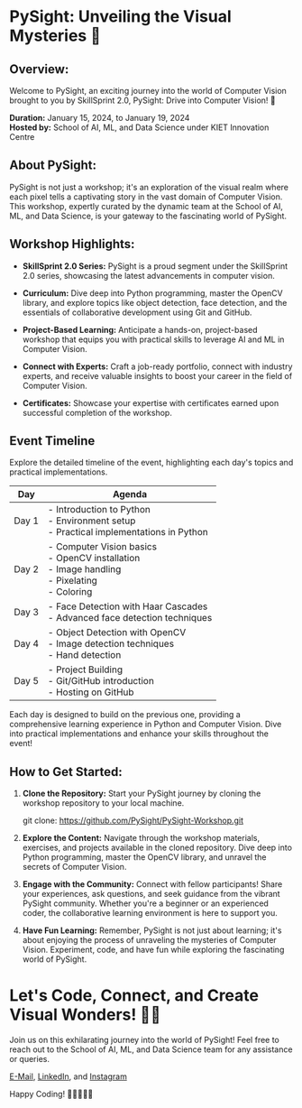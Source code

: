 # PySight: Unveiling the Visual Mysteries 🌟

## Overview:

Welcome to PySight, an exciting journey into the world of Computer Vision brought to you by SkillSprint 2.0, PySight: Drive into Computer Vision! 🚀

**Duration:** January 15, 2024, to January 19, 2024  
**Hosted by:** School of AI, ML, and Data Science under KIET Innovation Centre

## About PySight:

PySight is not just a workshop; it's an exploration of the visual realm where each pixel tells a captivating story in the vast domain of Computer Vision. This workshop, expertly curated by the dynamic team at the School of AI, ML, and Data Science, is your gateway to the fascinating world of PySight.

## Workshop Highlights:

- **SkillSprint 2.0 Series:** PySight is a proud segment under the SkillSprint 2.0 series, showcasing the latest advancements in computer vision.

- **Curriculum:** Dive deep into Python programming, master the OpenCV library, and explore topics like object detection, face detection, and the essentials of collaborative development using Git and GitHub.

- **Project-Based Learning:** Anticipate a hands-on, project-based workshop that equips you with practical skills to leverage AI and ML in Computer Vision.

- **Connect with Experts:** Craft a job-ready portfolio, connect with industry experts, and receive valuable insights to boost your career in the field of Computer Vision.

- **Certificates:** Showcase your expertise with certificates earned upon successful completion of the workshop.


## Event Timeline

Explore the detailed timeline of the event, highlighting each day's topics and practical implementations.

| **Day** | **Agenda**                                                         |
| ------- | ------------------------------------------------------------------ |
| Day 1   | - Introduction to Python<br> - Environment setup<br> - Practical implementations in Python|
| Day 2   | - Computer Vision basics<br> - OpenCV installation<br> - Image handling<br> - Pixelating<br> - Coloring|
| Day 3   | - Face Detection with Haar Cascades<br> - Advanced face detection techniques|
| Day 4   | - Object Detection with OpenCV<br> - Image detection techniques<br> - Hand detection|
| Day 5   | - Project Building<br> - Git/GitHub introduction<br> - Hosting on GitHub|

Each day is designed to build on the previous one, providing a comprehensive learning experience in Python and Computer Vision. Dive into practical implementations and enhance your skills throughout the event!


## How to Get Started:

1. **Clone the Repository:** Start your PySight journey by cloning the workshop repository to your local machine.

   git clone: https://github.com/PySight/PySight-Workshop.git

2. **Explore the Content:** Navigate through the workshop materials, exercises, and projects available in the cloned repository. Dive deep into Python programming, master the OpenCV library, and unravel the secrets of Computer Vision.

3. **Engage with the Community:** Connect with fellow participants! Share your experiences, ask questions, and seek guidance from the vibrant PySight community. Whether you're a beginner or an experienced coder, the collaborative learning environment is here to support you.

4. **Have Fun Learning:** Remember, PySight is not just about learning; it's about enjoying the process of unraveling the mysteries of Computer Vision. Experiment, code, and have fun while exploring the fascinating world of PySight.

# Let's Code, Connect, and Create Visual Wonders! 🎨✨
Join us on this exhilarating journey into the world of PySight! Feel free to reach out to the School of AI, ML, and Data Science team for any assistance or queries.

[E-Mail](mailto:aischool.ic@kiet.edu), 
[LinkedIn](https://www.linkedin.com/company/school-of-ai-ml-ds/), and 
[Instagram](https://www.instagram.com/school_of_aimlds/)

Happy Coding! 🚀👩‍💻👨‍💻

